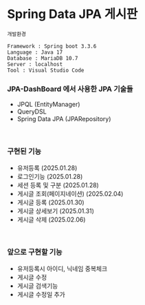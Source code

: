 # Spring Data JPA 게시판
```
개발환경

Framework : Spring boot 3.3.6
Language : Java 17
Database : MariaDB 10.7 
Server : localhost
Tool : Visual Studio Code
```
### JPA-DashBoard 에서 사용한 JPA 기술들
- JPQL (EntityManager)
- QueryDSL
- Spring Data JPA (JPARepository)

<br>

### 구현된 기능
- 유저등록 (2025.01.28)
- 로그인기능 (2025.01.28)
- 세션 등록 및 구분 (2025.01.28)
- 게시글 조회(페이지네이션) (2025.02.04)
- 게시글 등록 (2025.01.30)
- 게시글 상세보기 (2025.01.31)
- 게시글 삭제 (2025.02.06)
<br>

### 앞으로 구현할 기능
- 유저등록시 아이디, 닉네임 중복체크
- 게시글 수정
- 게시글 검색기능
- 게시글 수정일 추가
